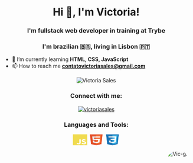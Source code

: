 <h1 align="center">Hi 👋, I'm Victoria!</h1>
<h3 align="center"> I'm fullstack web developer in training at Trybe</h3>
<h3 align="center"> I'm brazilian 🇧🇷, living in Lisbon 🇵🇹</h3>

- 🌱 I’m currently learning **HTML, CSS, JavaScript**
- 📫 How to reach me **contatovictoriasales@gmail.com**

<p align="center"><img align="center" src="https://github-readme-stats.vercel.app/api?username=VicSales28&show_icons=true&locale=en" alt="Victoria Sales"/></p>
  
<h3 align="center"> Connect with me: </h3>
<p align="center">
<a href="www.linkedin.com/in/victoria-sales" target="blank"><img align="center" src="https://raw.githubusercontent.com/rahuldkjain/github-profile-readme-generator/master/src/images/icons/Social/linked-in-alt.svg" alt="victoriasales" height="30" width="32" /></a>
</p>
  
<h3 align="center">Languages and Tools:</h3>
<p align="center">
<img align="center" alt="Vic-Js" height="30" width="40" src="https://raw.githubusercontent.com/devicons/devicon/master/icons/javascript/javascript-plain.svg">
<img align="center" alt="Vic-HTML" height="30" width="40" src="https://raw.githubusercontent.com/devicons/devicon/master/icons/html5/html5-original.svg">
<img align="center" alt="Vic-CSS" height="30" width="40" src="https://raw.githubusercontent.com/devicons/devicon/master/icons/css3/css3-original.svg">
</p>

<img align="right" alt="Vic-gif" height="150" style="border-radius:50px;" src="">
</div>
